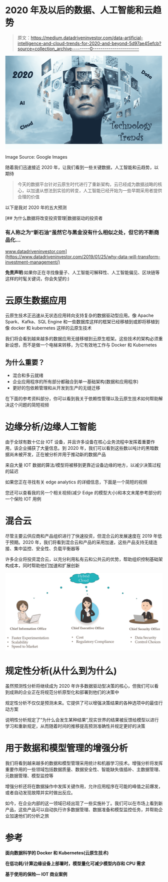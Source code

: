 # 2020 年及以后的数据、人工智能和云趋势

> 原文：<https://medium.datadriveninvestor.com/data-artificial-intelligence-and-cloud-trends-for-2020-and-beyond-5d97ae45efcb?source=collection_archive---------0----------------------->

![](img/9102391da4dc749446e676ed4dfa8ede.png)

Image Source: Google Images

随着我们迅速接近 2020 年，让我们看到一些关键数据，人工智能和云趋势，以期待

> 今天的数据平台针对云原生时代进行了重新架构，云已经成为数据战略的核心，以加速从想法到实验的转变，人工智能已经开始为一些早期采用者提供合理的价值

以下是我对 2020 年的五大预测

[](https://www.datadriveninvestor.com/2019/01/25/why-data-will-transform-investment-management/) [## 为什么数据将改变投资管理|数据驱动的投资者

### 有人称之为“新石油”虽然它与黑金没有什么相似之处，但它的不断商品化…

www.datadriveninvestor.com](https://www.datadriveninvestor.com/2019/01/25/why-data-will-transform-investment-management/) 

**免责声明**:如果你正在寻找像量子、人工智能可解释性、人工智能偏见、区块链等这样的时髦关键词，你会失望的:)

# 云原生数据应用

云原生技术正迅速从无状态应用转向支持复杂的数据驱动型应用。像 Apache Spark、Kafka、SQL Engine 和一些数据库这样的框架已经移植到或即将移植到像 docker 和 kubernetes 这样的云原生技术

我们将会看到越来越多的数据应用无缝移植到云原生框架。这些技术的架构必须重新设想，而不是做一个电梯来转移，为它有效地工作与 Docker 和 Kubernetes

## 为什么重要？

*   混合和多云就绪
*   企业应用程序的所有部分都融合到单一基础架构(数据和应用程序)
*   更好的包依赖管理和从开发到生产的无缝迁移

在下面的参考资料部分，你可以看到我关于依赖性管理以及云原生技术如何帮助解决这个问题的简短视频

# 边缘分析/边缘人工智能

由于全球有数十亿台 IOT 设备，并且许多设备在核心业务流程中发挥着重要作用，该企业捕获了大量信息。到 2020 年，我们可以看到这些数以吨计的黑暗数据尚未被开发，正在被分析并用于推动新的数据产品

来自大量 IOT 数据的算法/模型将被移到更靠近设备边缘的地方，以减少决策过程的延迟

如果您正在寻找有关 edge analytics 的详细信息，下面是一个简短的视频

您还可以查看我的另一个相关视频(减少 Edge 的模型大小)和本文末尾参考部分的一个保险 IOT 用例

# 混合云

尽管主要云供应商和产品组织进行了快速投资，但混合云的发展速度在 2019 年低于预期。2020 年，我们将看到混合云和产品的采用加速，这些产品支持无缝连接、集中监控、安全性、负载平衡器等

许多企业将投资混合云，以充分利用私有云和公共云的优势，帮助组织控制基础架构成本，同时帮助他们加速和扩展创新

![](img/ce249dfb49c301dad5682477650217ed.png)

# 规定性分析(从什么到为什么)

虽然预测性分析将继续成为 2020 年许多数据驱动型决策的核心，但我们可以看到成熟的企业正在将规范分析原型化和部署到他们的决策中

规定性分析不仅仅是预测未来。它提供了可以增强决策结果的各种选项中的最佳行动方案

说明性分析规定了“为什么会发生某种结果”,现实世界的结果被反馈给模型以进行学习和重新规定，从而随着时间的推移提高预测准确性并规定更好的决策

# 用于数据和模型管理的增强分析

我们将看到越来越多的数据和模型管理采用统计和机器学习技术。增强分析将发挥重要作用的一些领域包括数据质量、数据安全性、智能缺失值插补、主数据管理、元数据管理、模型监控等

增强分析还将在数据操作中发挥关键作用，允许应用程序在可能的峰值之前爆发，或者自动发现故障并实时做出反应。

如今，在企业内部的这一领域已经出现了一些实施补丁。我们可以在市场上看到新产品，这些产品可以自动执行许多数据管理、数据准备和模型监控任务，并帮助企业加速他们的分析之旅

# 参考

**面向数据科学的 Docker 和 Kubernetes(云原生技术)**

**在低功耗/计算边缘设备上部署时，模型量化可减少模型内存和 CPU 需求**

**基于使用的保险— IOT 商业案例**